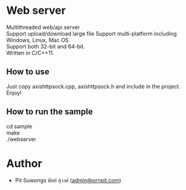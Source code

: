 # Web server

Multithreaded web/api server  
Support upload/download large file
Support multi-platform including Windows, Linux, Mac OS.  
Support both 32-bit and 64-bit.  
Written in C/C++11.  

## How to use
Just copy axishttpsock.cpp, axishttpsock.h and include in the project.  
Enjoy!  

## How to run the sample
cd sample  
make  
./webserver

# Author
- Pit Suwongs พิทย์ สุวงศ์ (admin@ornpit.com)
